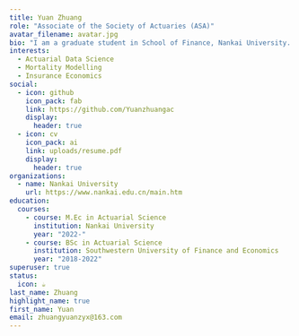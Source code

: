 ```yaml
---
title: Yuan Zhuang
role: "Associate of the Society of Actuaries (ASA)"
avatar_filename: avatar.jpg
bio: "I am a graduate student in School of Finance, Nankai University. My supervisor is Lianzeng Zhang. Don't hesitate to drop me an email if you want to corporate with me！"
interests:
  - Actuarial Data Science
  - Mortality Modelling
  - Insurance Economics
social:
  - icon: github
    icon_pack: fab
    link: https://github.com/Yuanzhuangac
    display:
      header: true
  - icon: cv
    icon_pack: ai
    link: uploads/resume.pdf
    display:
      header: true
organizations:
  - name: Nankai University
    url: https://www.nankai.edu.cn/main.htm
education:
  courses:
    - course: M.Ec in Actuarial Science
      institution: Nankai University
      year: "2022-"
    - course: BSc in Actuarial Science
      institution: Southwestern University of Finance and Economics
      year: "2018-2022"
superuser: true
status:
  icon: ☕️
last_name: Zhuang
highlight_name: true
first_name: Yuan
email: zhuangyuanzyx@163.com
---
```

